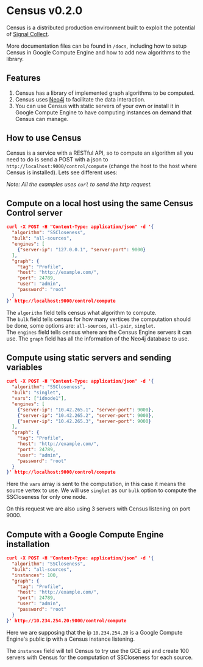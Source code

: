 Census v0.2.0
=============

Census is a distributed production environment built to exploit the potential
of [Signal Collect](http://uzh.github.io/signal-collect/).

More documentation files can be found in `/docs`, including how to setup Census
in Google Compute Engine and how to add new algorithms to the library.

Features
--------

  1. Census has a library of implemented graph algorithms to be computed.
  2. Census uses [Neo4j](http://www.neo4j.org/) to facilitate the data interaction.
  3. You can use Census with static servers of your own or install it in Google
  Compute Engine to have computing instances on demand that Census can manage.

How to use Census
-----------------

Census is a service with a RESTful API, so to compute an algorithm all you need
to do is send a POST with a json to `http://localhost:9000/control/compute`
(change the host to the host where Census is installed). Lets see different uses:

_Note: All the examples uses `curl` to send the http request._

Compute on a local host using the same Census Control server
------------------------------------------------------------

```json
curl -X POST -H "Content-Type: application/json" -d '{
  "algorithm": "SSCloseness",
  "bulk": "all-sources",
  "engines": [
    {"server-ip": "127.0.0.1", "server-port": 9000}
  ],
  "graph": {
    "tag": "Profile",
    "host": "http://example.com/",
    "port": 24789,
    "user": "admin",
    "password": "root"
  }
}' http://localhost:9000/control/compute
```

The `algorithm` field tells census what algorithm to compute.  
The `bulk` field tells census for how many vertices the computation should be done,
some options are: `all-sources`, `all-pair`, `singlet`.  
The `engines` field tells census where are the Census Engine servers it can use.
The `graph` field has all the information of the Neo4j database to use.

Compute using static servers and sending variables
--------------------------------------------------

```json
curl -X POST -H "Content-Type: application/json" -d '{
  "algorithm": "SSCloseness",
  "bulk": "singlet",
  "vars": ["idnode1"],
  "engines": [
    {"server-ip": "10.42.265.1", "server-port": 9000},
    {"server-ip": "10.42.265.2", "server-port": 9000},
    {"server-ip": "10.42.265.3", "server-port": 9000}
  ],
  "graph": {
    "tag": "Profile",
    "host": "http://example.com/",
    "port": 24789,
    "user": "admin",
    "password": "root"
  }
}' http://localhost:9000/control/compute
```

Here the `vars` array is sent to the computation, in this case it means the
source vertex to use. We will use `singlet` as our `bulk` option to compute the
SSCloseness for only one node.

On this request we are also using 3 servers with Census listening on port 9000.

Compute with a Google Compute Engine installation
-------------------------------------------------

```json
curl -X POST -H "Content-Type: application/json" -d '{
  "algorithm": "SSCloseness",
  "bulk": "all-sources",
  "instances": 100,
  "graph": {
    "tag": "Profile",
    "host": "http://example.com/",
    "port": 24789,
    "user": "admin",
    "password": "root"
  }
}' http://10.234.254.20:9000/control/compute
```

Here we are supposing that the ip `10.234.254.20` is a Google Compute Engine's
public ip with a Census instance listening.

The `instances` field will tell Census to try use the GCE api and create 100
servers with Census for the computation of SSCloseness for each source.
